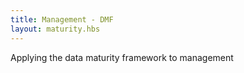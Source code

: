 ```yaml
---
title: Management - DMF
layout: maturity.hbs
---
```


Applying the data maturity framework to management